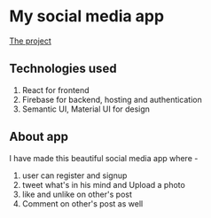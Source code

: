 # My social media app

[The project](https://twitter-5c9b5.web.app)

## Technologies used

1. React for frontend
2. Firebase for backend, hosting and authentication
3. Semantic UI, Material UI for design

## About app
I have made this beautiful social media app where -
1. user can register and signup
2. tweet what's in his mind and Upload a photo
3. like and unlike on other's post
4. Comment on other's post as well

